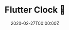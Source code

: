 ---
title: Flutter Clock 🔗
summary: A Clock UI for `smart clocks`. Features - 12/24 hour format, dark theme and weather indication.
tags:
- Flutter
date: "2020-02-27T00:00:00Z"

# Optional external URL for project (replaces project detail page).
external_link: https://github.com/mannprerak2/mflutter_clock
---